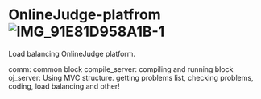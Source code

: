 # OnlineJudge-platfrom![IMG_91E81D958A1B-1](https://user-images.githubusercontent.com/98464437/188676966-cd3e2d2d-45ac-4919-8dfc-337ac14ae476.jpeg)

Load balancing OnlineJudge platform.



comm: common block
compile_server: compiling and running block
oj_server: Using MVC structure. getting problems list, checking problems, coding, load balancing and other!
